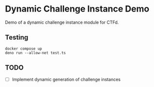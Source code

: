 # Dynamic Challenge Instance Demo

Demo of a dynamic challenge instance module for CTFd.

## Testing

```shell
docker compose up
deno run --allow-net test.ts
```

## TODO

- [ ] Implement dynamic generation of challenge instances
